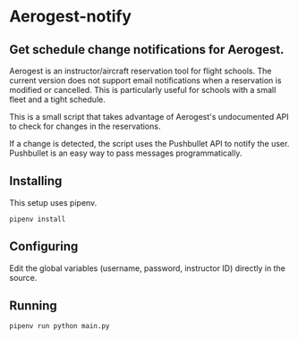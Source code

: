 # Aerogest-notify

## Get schedule change notifications for Aerogest.

Aerogest is an instructor/aircraft reservation tool for flight schools. The current version does not support email notifications when a reservation is modified or cancelled. This is particularly useful for schools with a small fleet and a tight schedule.

This is a small script that takes advantage of Aerogest's undocumented API to check for changes in the reservations.

If a change is detected, the script uses the Pushbullet API to notify the user. Pushbullet is an easy way to pass messages programmatically.

## Installing

This setup uses pipenv.

```
pipenv install
```

## Configuring

Edit the global variables (username, password, instructor ID) directly in the source.

## Running

```
pipenv run python main.py
```